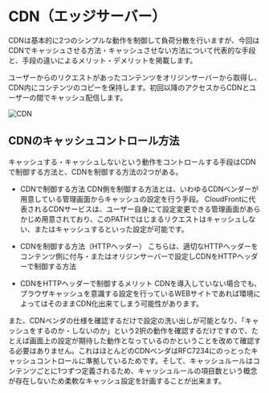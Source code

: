 # CDN（エッジサーバー）

CDNは基本的に2つのシンプルな動作を制御して負荷分散を行いますが、今回はCDNでキャッシュさせる方法・キャッシュさせない方法について代表的な手段と、手段の違いによるメリット・デメリットを掲載します。

ユーザーからのリクエストがあったコンテンツをオリジンサーバーから取得し、CDN内にコンテンツのコピーを保持します。初回以降のアクセスからCDNとユーザーの間でキャッシュ配信します。

![CDN](image/cdn.png)

## CDNのキャッシュコントロール方法

キャッシュする・キャッシュしないという動作をコントロールする手段はCDNで制御する方法と、CDNを制御する方法の2つがある。


- CDNで制御する方法
CDN側を制御する方法とは、いわゆるCDNベンダーが用意している管理画面からキャッシュの設定を行う手段。
CloudFrontに代表されるCDNサービスは、ユーザー自身にて設定変更できる管理画面があらかじめ用意されており、このPATHではじまるリクエストはキャッシュしない、またはキャッシュするといった設定が可能です。

- CDNを制御する方法（HTTPヘッダー）
こちらは、適切なHTTPヘッダーをコンテンツ側に付与・またはオリジンサーバーで設定しCDNをHTTPヘッダーで制御する方法

- CDNをHTTPヘッダーで制御するメリット
CDNを導入していない場合でも、ブラウザキャッシュを意識する設定を行っているWEBサイトであれば環境によってはそのままCDN化出来てしまう可能性があります。

また、CDNベンダの仕様を確認するだけで設定の洗い出しが可能となり、「キャッシュをするのか・しないのか」という2択の動作を確認するだけですので、たとえば画面上の設定が期待した動作となっているのかということを改めて確認する必要はありません。これはほとんどのCDNベンダはRFC7234にのっとったキャッシュコントロールに準拠しているためです。そして、キャッシュルールはコンテンツごとに1つずつ定義されるため、キャッシュルールの項目数という概念が存在しないため柔軟なキャッシュ設定を計画することが出来ます。
